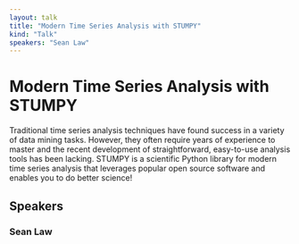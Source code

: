 ```yaml
---
layout: talk
title: "Modern Time Series Analysis with STUMPY"
kind: "Talk"
speakers: "Sean Law"
---
```


# Modern Time Series Analysis with STUMPY

Traditional time series analysis techniques have found success in a variety of data mining tasks. However, they often require years of experience to master and the recent development of straightforward, easy-to-use analysis tools has been lacking. STUMPY is a scientific Python library for modern time series analysis that leverages popular open source software and enables you to do better science!

## Speakers

### Sean Law


